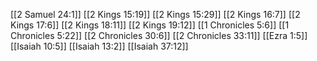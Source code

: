 [[2 Samuel 24:1]]
[[2 Kings 15:19]]
[[2 Kings 15:29]]
[[2 Kings 16:7]]
[[2 Kings 17:6]]
[[2 Kings 18:11]]
[[2 Kings 19:12]]
[[1 Chronicles 5:6]]
[[1 Chronicles 5:22]]
[[2 Chronicles 30:6]]
[[2 Chronicles 33:11]]
[[Ezra 1:5]]
[[Isaiah 10:5]]
[[Isaiah 13:2]]
[[Isaiah 37:12]]
